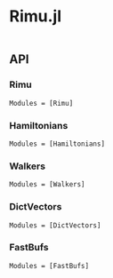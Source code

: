 # Rimu.jl

```@index
```

## API
### Rimu
```@autodocs
Modules = [Rimu]
```

### Hamiltonians
```@autodocs
Modules = [Hamiltonians]
```

### Walkers
```@autodocs
Modules = [Walkers]
```

### DictVectors
```@autodocs
Modules = [DictVectors]
```

### FastBufs
```@autodocs
Modules = [FastBufs]
```
